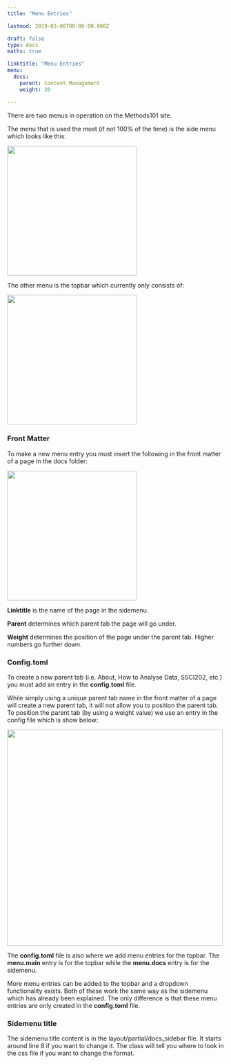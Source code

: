 ```yaml
---
title: "Menu Entries"

lastmod: 2019-03-06T00:00:00.000Z

draft: false
type: docs
maths: true	

linktitle: "Menu Entries"
menu:
  docs:
    parent: Content Management
    weight: 20

---
```


There are two menus in operation on the Methods101 site. 

The menu that is used the most (if not 100% of the time) is the side menu which looks like this:

<img width='300' src='/img/menu_entries_01.png'/>

The other menu is the topbar which currently only consists of:

<img width='300' src='/img/menu_entries_02.png'/>

### Front Matter

To make a new menu entry you must insert the following in the front matter of a page in the docs folder:

<img width='300' src='/img/menu_entries_03.png'/>

**Linktitle** is the name of the page in the sidemenu.

**Parent** determines which parent tab the page will go under.

**Weight** determines the position of the page under the parent tab. Higher numbers go further down. 

### Config.toml

To create a new parent tab (i.e. About, How to Analyse Data, SSCI202, etc.) you must add an entry in the **config.toml** file. 

While simply using a unique parent tab name in the front matter of a page will create a new parent tab, it will not allow you to position the parent tab. To position the parent tab (by using a weight value) we use an entry in the config file which is show below:

<img width='500' src='/img/menu_entries_04.png'/>

The **config.toml** file is also where we add menu entries for the topbar. The **menu.main** entry is for the topbar while the **menu.docs** entry is for the sidemenu. 

More menu entries can be added to the topbar and a dropdown functionality exists. Both of these work the same way as the sidemenu which has already been explained. The only difference is that these menu entries are only created in the **config.toml** file.

### Sidemenu title

The sidemenu title content is in the layout/partial/docs_sidebar file. It starts around line 8 if you want to change it. The class will tell you where to look in the css file if you want to change the format. 